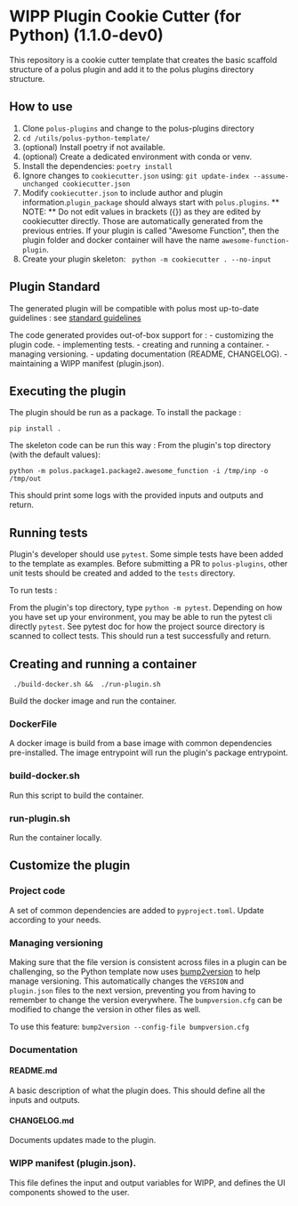 # WIPP Plugin Cookie Cutter (for Python) (1.1.0-dev0)

This repository is a cookie cutter template that creates the basic scaffold structure of a
polus plugin and add it to the polus plugins directory structure.

## How to use
1. Clone `polus-plugins` and change to the polus-plugins directory
2. `cd /utils/polus-python-template/`
3. (optional) Install poetry if not available.
4. (optional) Create a dedicated environment with conda or venv.
5.  Install the dependencies: `poetry install`
6. Ignore changes to `cookiecutter.json` using: `git update-index --assume-unchanged cookiecutter.json`
7. Modify `cookiecutter.json` to include author and plugin information.`plugin_package` should always start with `polus.plugins`. 
** NOTE: ** Do not edit values in brackets ({}) as they are edited by cookiecutter directly.
Those are automatically generated from the previous entries. If your plugin is called 
"Awesome Function", then the plugin folder and docker container will have the name `awesome-function-plugin`.
8. Create your plugin skeleton: ` python -m cookiecutter . --no-input`


## Plugin Standard
The generated plugin will be compatible with polus most up-to-date guidelines :
see [standard guidelines](https://labshare.atlassian.net/wiki/spaces/WIPP/pages/3275980801/Python+Plugin+Standards)

The code generated provides out-of-box support for :
    - customizing the plugin code.
    - implementing tests.
    - creating and running a container.
    - managing versioning.
    - updating documentation (README, CHANGELOG).
    - maintaining a WIPP manifest (plugin.json).


## Executing the plugin

The plugin should be run as a package.
To install the package :

`pip install .`

The skeleton code can be run this way :
From the plugin's top directory (with the default values):

`python -m polus.package1.package2.awesome_function -i /tmp/inp -o /tmp/out`

This should print some logs with the provided inputs and outputs and return.

## Running tests
Plugin's developer should use `pytest`.
Some simple tests have been added to the template as examples.
Before submitting a PR to `polus-plugins`, other unit tests should be created and added to the `tests`
directory.

To run tests :

From the plugin's top directory, type `python -m pytest`.
Depending on how you have set up your environment, you may be able to run the pytest cli directly `pytest`. See pytest doc for how the project source directory is scanned to collect tests.
This should run a test successfully and return.


## Creating and running a container

` ./build-docker.sh &&  ./run-plugin.sh`

Build the docker image and run the container.

### DockerFile
A docker image is build from a base image with common dependencies pre-installed.
The image entrypoint will run the plugin's package entrypoint.

### build-docker.sh
Run this script to build the container.

### run-plugin.sh
Run the container locally.


## Customize the plugin

### Project code

A set of common dependencies are added to `pyproject.toml`.
Update according to your needs.

### Managing versioning

Making sure that the file version is consistent across files in a plugin can be
challenging, so the Python template now uses
[bump2version](https://github.com/c4urself/bump2version)
to help manage versioning. This automatically changes the `VERSION` and
`plugin.json` files to the next version, preventing you from having to remember
to change the version everywhere. The `bumpversion.cfg` can be modified to
change the version in other files as well.

To use this feature:
`bump2version --config-file bumpversion.cfg`

### Documentation

#### README.md

A basic description of what the plugin does. This should define all the inputs
and outputs.

#### CHANGELOG.md

Documents updates made to the plugin.


### WIPP manifest (plugin.json).

This file defines the input and output variables for WIPP, and defines the UI
components showed to the user.
